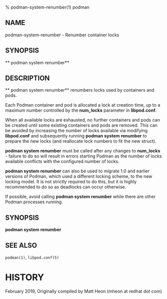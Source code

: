 % podman-system-renumber(1) podman

## NAME
podman\-system\-renumber - Renumber container locks

## SYNOPSIS
** podman system renumber**

## DESCRIPTION
** podman system renumber** renumbers locks used by containers and pods.

Each Podman container and pod is allocated a lock at creation time, up to a maximum number controlled by the **num_locks** parameter in **libpod.conf**.

When all available locks are exhausted, no further containers and pods can be created until some existing containers and pods are removed. This can be avoided by increasing the number of locks available via modifying **libpod.conf** and subsequently running **podman system renumber** to prepare the new locks (and reallocate lock numbers to fit the new struct).

**podman system renumber** must be called after any changes to **num_locks** - failure to do so will result in errors starting Podman as the number of locks available conflicts with the configured number of locks.

**podman system renumber** can also be used to migrate 1.0 and earlier versions of Podman, which used a different locking scheme, to the new locking model. It is not strictly required to do this, but it is highly recommended to do so as deadlocks can occur otherwise.

If possible, avoid calling **podman system renumber** while there are other Podman processes running.

## SYNOPSIS
**podman system renumber**

## SEE ALSO
`podman(1)`, `libpod.conf(5)`

# HISTORY
February 2019, Originally compiled by Matt Heon (mheon at redhat dot com)
